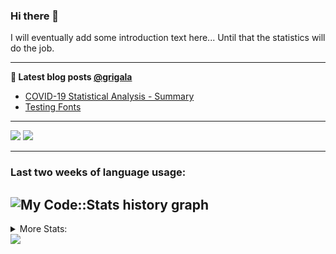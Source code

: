 ### Hi there 👋

I will eventually add some introduction text here... Until that the statistics will do the job. 

<!--
**grigala/grigala** is a ✨ _special_ ✨ repository because its `README.md` (this file) appears on your GitHub profile.

Here are some ideas to get you started:

- 🔭 I’m currently working on ...
- 🌱 I’m currently learning ...
- 👯 I’m looking to collaborate on ...
- 🤔 I’m looking for help with ...
- 💬 Ask me about ...
- 📫 How to reach me: ...
- 😄 Pronouns: ...
- ⚡ Fun fact: ...
-->

---

**📕 Latest blog posts [@grigala](https://grigala.github.io/blog/)**
<!-- BLOG-POST-LIST:START -->
- [COVID-19 Statistical Analysis - Summary](https://grigala.github.io/posts/2020/03/covid-19/)
- [Testing Fonts](https://grigala.github.io/posts/2019/12/testing-fonts/)
<!-- BLOG-POST-LIST:END -->

 ---
 
![](https://grigala-stats.vercel.app/api?username=grigala&count_private=true&show_icons=true&line_height=21&title_color=009930&icon_color=009930) ![](https://grigala-stats.vercel.app/api/top-langs/?username=grigala&layout=compact&title_color=009930)

<!-- images are not the same line
<p align = "center">
    <img src="https://github-readme-stats.vercel.app/api?username=grigala&count_private=true&show_icons=true&theme=dark&line_height=33" width="48%">
    <img src="https://github-readme-stats.vercel.app/api/top-langs/?username=grigala&layout=compact&theme=dark" width="48%">
</p> -->

---
### Last two weeks of language usage:

![My Code::Stats history graph](https://codestats-readme.wegfan.cn/history-graph/grigala)
---
<details>
<summary> More Stats: </summary>
  
<!--START_SECTION:waka-->
📊 **This Week I Spent My Time On** 

```text
⌚︎ Time Zone: Europe/Zurich

💬 Programming Languages: 
Java                     36 hrs 7 mins       ███████████████████░░░░░░   77.51% 
Groovy                   2 hrs 45 mins       █░░░░░░░░░░░░░░░░░░░░░░░░   5.91% 
Properties               2 hrs 20 mins       █░░░░░░░░░░░░░░░░░░░░░░░░   5.04% 
TeX                      2 hrs 19 mins       █░░░░░░░░░░░░░░░░░░░░░░░░   4.97% 
Other                    51 mins             ░░░░░░░░░░░░░░░░░░░░░░░░░   1.86%

🔥 Editors: 
IntelliJ                 45 hrs 57 mins      ████████████████████████░   98.61% 
Vim                      29 mins             ░░░░░░░░░░░░░░░░░░░░░░░░░   1.05% 
PyCharm                  9 mins              ░░░░░░░░░░░░░░░░░░░░░░░░░   0.35%

💻 Operating System: 
Linux                    41 hrs 2 mins       ██████████████████████░░░   88.06% 
Windows                  5 hrs 33 mins       ███░░░░░░░░░░░░░░░░░░░░░░   11.94%

```

**I Mostly Code in Java** 

```text
Java                     6 repos             ████░░░░░░░░░░░░░░░░░░░░░   19.35% 
Python                   3 repos             ██░░░░░░░░░░░░░░░░░░░░░░░   9.68% 
Scala                    3 repos             ██░░░░░░░░░░░░░░░░░░░░░░░   9.68% 
C++                      2 repos             █░░░░░░░░░░░░░░░░░░░░░░░░   6.45% 
TeX                      2 repos             █░░░░░░░░░░░░░░░░░░░░░░░░   6.45%

```



<!--END_SECTION:waka-->

![My Code::Stats history graph](https://codestats-readme.wegfan.cn/history-graph/grigala)
---
</details>

<img src="https://komarev.com/ghpvc/?username=grigala&color=009930"/>

<!-- an additional pinned repositiroes -->
<!-- ![ReadMe Card](https://grigala-stats.vercel.app/api/pin/?username=grigala&repo=3DMMDepthFitting&title_color=008800) -->
